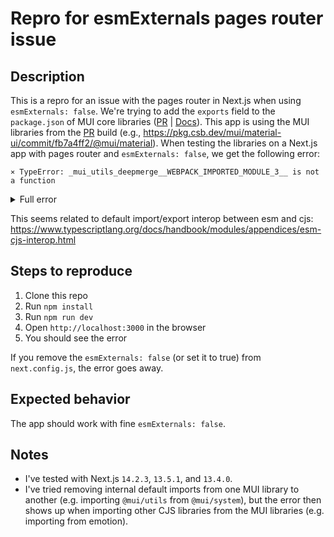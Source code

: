 # Repro for esmExternals pages router issue

## Description

This is a repro for an issue with the pages router in Next.js when using `esmExternals: false`.
We're trying to add the `exports` field to the `package.json` of MUI core libraries ([PR](https://github.com/mui/material-ui/pull/41596) | [Docs](https://deploy-preview-41596--material-ui.netlify.app/material-ui/migration/migration-v5/#added-exports-field-to-package-json)).
This app is using the MUI libraries from the [PR](https://github.com/mui/material-ui/pull/41596) build (e.g., https://pkg.csb.dev/mui/material-ui/commit/fb7a4ff2/@mui/material).
When testing the libraries on a Next.js app with pages router and `esmExternals: false`, we get the following error:

```
⨯ TypeError: _mui_utils_deepmerge__WEBPACK_IMPORTED_MODULE_3__ is not a function
```

<details>
<summary>Full error</summary>
  
```
 ⨯ TypeError: _mui_utils_deepmerge__WEBPACK_IMPORTED_MODULE_3__ is not a function
    at createPalette (webpack-internal:///./node_modules/@mui/material/styles/createPalette.mjs:266:27)
    at createTheme (webpack-internal:///./node_modules/@mui/material/styles/createTheme.mjs:47:83)
    at eval (webpack-internal:///./node_modules/@mui/material/styles/defaultTheme.mjs:7:82)
    at ./node_modules/@mui/material/styles/defaultTheme.mjs (/Users/diegoandai/MUI/experiments/esm-test-13-nextjs-pages-mui-exports-ts/.next/server/vendor-chunks/@mui.js:260:1)
    at __webpack_require__ (/Users/diegoandai/MUI/experiments/esm-test-13-nextjs-pages-mui-exports-ts/.next/server/webpack-runtime.js:33:42)
    at eval (webpack-internal:///./node_modules/@mui/material/styles/styled.mjs:8:75)
    at ./node_modules/@mui/material/styles/styled.mjs (/Users/diegoandai/MUI/experiments/esm-test-13-nextjs-pages-mui-exports-ts/.next/server/vendor-chunks/@mui.js:310:1)
    at __webpack_require__ (/Users/diegoandai/MUI/experiments/esm-test-13-nextjs-pages-mui-exports-ts/.next/server/webpack-runtime.js:33:42)
    at eval (webpack-internal:///./node_modules/@mui/material/Button/Button.mjs:13:77)
    at ./node_modules/@mui/material/Button/Button.mjs (/Users/diegoandai/MUI/experiments/esm-test-13-nextjs-pages-mui-exports-ts/.next/server/vendor-chunks/@mui.js:20:1)
    at __webpack_require__ (/Users/diegoandai/MUI/experiments/esm-test-13-nextjs-pages-mui-exports-ts/.next/server/webpack-runtime.js:33:42)
    at eval (webpack-internal:///./node_modules/@mui/material/Button/index.mjs:6:69)
    at ./node_modules/@mui/material/Button/index.mjs (/Users/diegoandai/MUI/experiments/esm-test-13-nextjs-pages-mui-exports-ts/.next/server/vendor-chunks/@mui.js:40:1)
    at __webpack_require__ (/Users/diegoandai/MUI/experiments/esm-test-13-nextjs-pages-mui-exports-ts/.next/server/webpack-runtime.js:33:42)
    at __barrel_optimize__?names=Button!=!./node_modules/@mui/material/index.mjs (/Users/diegoandai/MUI/experiments/esm-test-13-nextjs-pages-mui-exports-ts/.next/server/pages/index.js:26:75) {
  page: '/'
}
 GET / 500 in 128ms
```

</details>

This seems related to default import/export interop between esm and cjs: https://www.typescriptlang.org/docs/handbook/modules/appendices/esm-cjs-interop.html

## Steps to reproduce

1. Clone this repo
2. Run `npm install`
3. Run `npm run dev`
4. Open `http://localhost:3000` in the browser
5. You should see the error

If you remove the `esmExternals: false` (or set it to true) from `next.config.js`, the error goes away.

## Expected behavior

The app should work with fine `esmExternals: false`.

## Notes

- I've tested with Next.js `14.2.3`, `13.5.1`, and `13.4.0`.
- I've tried removing internal default imports from one MUI library to another (e.g. importing `@mui/utils` from `@mui/system`), but the error then shows up when importing other CJS libraries from the MUI libraries (e.g. importing from emotion).
